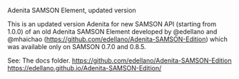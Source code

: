Adenita SAMSON Element, updated version

This is an updated version Adenita for new SAMSON API (starting from 1.0.0) of an old Adenita SAMSON Element developed by @edellano and @mhaichao (https://github.com/edellano/Adenita-SAMSON-Edition) which was available only on SAMSON 0.7.0 and 0.8.5.

See: 
The docs folder.
https://github.com/edellano/Adenita-SAMSON-Edition
https://edellano.github.io/Adenita-SAMSON-Edition/
